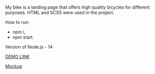 My bike is a landing page that offers high quality bicycles for different purposes.
HTML and SCSS were used in the project.

How to run: 
- npm i,
- npm start.

Version of Node.js - 14

[DEMO LINK](https://okarnaukh.github.io/my-bike-landing-page/)

[Mockup](https://www.figma.com/design/NZQAIydtHo5QkINyGLHNcq/BIKE-New-Version?node-id=0-1)
